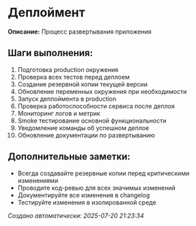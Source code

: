 # Деплоймент

**Описание:** Процесс развертывания приложения

## Шаги выполнения:

1. Подготовка production окружения
2. Проверка всех тестов перед деплоем
3. Создание резервной копии текущей версии
4. Обновление переменных окружения при необходимости
5. Запуск деплоймента в production
6. Проверка работоспособности сервиса после деплоя
7. Мониторинг логов и метрик
8. Smoke тестирование основной функциональности
9. Уведомление команды об успешном деплое
10. Обновление документации по развертыванию

## Дополнительные заметки:

- Всегда создавайте резервные копии перед критическими изменениями
- Проводите код-ревью для всех значимых изменений
- Документируйте все изменения в changelog
- Тестируйте изменения в изолированной среде

*Создано автоматически: 2025-07-20 21:23:34*